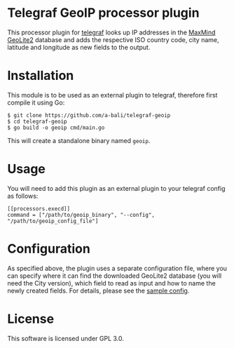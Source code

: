 # Telegraf GeoIP processor plugin

This processor plugin for [telegraf](https://github.com/influxdata/telegraf) looks up IP addresses in the [MaxMind GeoLite2](https://dev.maxmind.com/geoip/geoip2/geolite2/) database and adds the respective ISO country code, city name, latitude and longitude as new fields to the output.

# Installation

This module is to be used as an external plugin to telegraf, therefore first compile it using Go:

    $ git clone https://github.com/a-bali/telegraf-geoip
    $ cd telegraf-geoip
    $ go build -o geoip cmd/main.go

This will create a standalone binary named `geoip`.

# Usage

You will need to add this plugin as an external plugin to your telegraf config as follows:

    [[processors.execd]]
    command = ["/path/to/geoip_binary", "--config", "/path/to/geoip_config_file"]

# Configuration

As specified above, the plugin uses a separate configuration file, where you can specify where it can find the downloaded GeoLite2 database (you will need the City version), which field to read as input and how to name the newly created fields. For details, please see the [sample config](https://github.com/a-bali/telegraf-geoip/blob/master/plugin.conf).

# License

This software is licensed under GPL 3.0.
